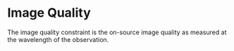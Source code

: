 # Image Quality
The image quality constraint is the on-source image quality as measured at the wavelength of the observation.
